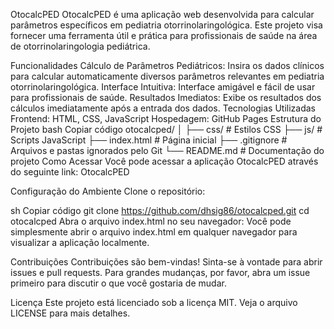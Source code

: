 OtocalcPED
OtocalcPED é uma aplicação web desenvolvida para calcular parâmetros específicos em pediatria otorrinolaringológica. Este projeto visa fornecer uma ferramenta útil e prática para profissionais de saúde na área de otorrinolaringologia pediátrica.

Funcionalidades
Cálculo de Parâmetros Pediátricos: Insira os dados clínicos para calcular automaticamente diversos parâmetros relevantes em pediatria otorrinolaringológica.
Interface Intuitiva: Interface amigável e fácil de usar para profissionais de saúde.
Resultados Imediatos: Exibe os resultados dos cálculos imediatamente após a entrada dos dados.
Tecnologias Utilizadas
Frontend: HTML, CSS, JavaScript
Hospedagem: GitHub Pages
Estrutura do Projeto
bash
Copiar código
otocalcped/
│
├── css/                  # Estilos CSS
├── js/                   # Scripts JavaScript
├── index.html            # Página inicial
├── .gitignore            # Arquivos e pastas ignorados pelo Git
└── README.md             # Documentação do projeto
Como Acessar
Você pode acessar a aplicação OtocalcPED através do seguinte link:
OtocalcPED

Configuração do Ambiente
Clone o repositório:

sh
Copiar código
git clone https://github.com/dhsig86/otocalcped.git
cd otocalcped
Abra o arquivo index.html no seu navegador:
Você pode simplesmente abrir o arquivo index.html em qualquer navegador para visualizar a aplicação localmente.

Contribuições
Contribuições são bem-vindas! Sinta-se à vontade para abrir issues e pull requests. Para grandes mudanças, por favor, abra um issue primeiro para discutir o que você gostaria de mudar.

Licença
Este projeto está licenciado sob a licença MIT. Veja o arquivo LICENSE para mais detalhes.
